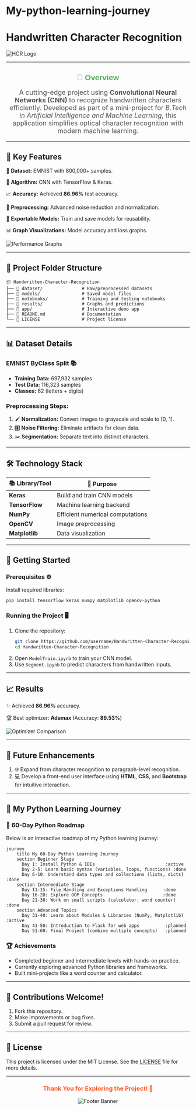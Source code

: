# My-python-learning-journey
# Handwritten Character Recognition

![HCR Logo](https://via.placeholder.com/728x90.png?text=Handwritten+Character+Recognition+Project&style=plastic)

---

<div align="center">
  <h2 style="color: #4CAF50; font-family: 'Arial Black', Gadget, sans-serif;">📜 Overview</h2>
  <p style="color: #555; font-size: 18px;">
    A cutting-edge project using <b>Convolutional Neural Networks (CNN)</b> to recognize handwritten characters efficiently.
    Developed as part of a mini-project for <i>B.Tech in Artificial Intelligence and Machine Learning</i>, this application simplifies optical character recognition with modern machine learning.
  </p>
</div>

---

## 🎯 **Key Features**

🌟 **Dataset:** EMNIST with 800,000+ samples.

🧠 **Algorithm:** CNN with TensorFlow & Keras.

📈 **Accuracy:** Achieved **86.96%** test accuracy.

🧹 **Preprocessing:** Advanced noise reduction and normalization.

💾 **Exportable Models:** Train and save models for reusability.

📊 **Graph Visualizations:** Model accuracy and loss graphs.

![Performance Graphs](https://via.placeholder.com/728x200.png?text=Model+Performance+Graphs&style=shiny)

---

## 📂 **Project Folder Structure**

```plaintext
📦 Handwritten-Character-Recognition
├── 📁 dataset/               # Raw/preprocessed datasets
├── 📁 models/                # Saved model files
├── 📁 notebooks/             # Training and testing notebooks
├── 📁 results/               # Graphs and predictions
├── 📁 app/                   # Interactive demo app
├── 📄 README.md              # Documentation
└── 📄 LICENSE                # Project license
```

---

## 📊 **Dataset Details**

### EMNIST ByClass Split 📚
- **Training Data:** 697,932 samples
- **Test Data:** 116,323 samples
- **Classes:** 62 (letters + digits)

### Preprocessing Steps:
1. 🖌️ **Normalization:** Convert images to grayscale and scale to [0, 1].
2. 🎛️ **Noise Filtering:** Eliminate artifacts for clean data.
3. ✂️ **Segmentation:** Separate text into distinct characters.

---

## 🛠️ **Technology Stack**

<table>
  <thead>
    <tr>
      <th>📚 Library/Tool</th>
      <th>🔧 Purpose</th>
    </tr>
  </thead>
  <tbody>
    <tr>
      <td><b>Keras</b></td>
      <td>Build and train CNN models</td>
    </tr>
    <tr>
      <td><b>TensorFlow</b></td>
      <td>Machine learning backend</td>
    </tr>
    <tr>
      <td><b>NumPy</b></td>
      <td>Efficient numerical computations</td>
    </tr>
    <tr>
      <td><b>OpenCV</b></td>
      <td>Image preprocessing</td>
    </tr>
    <tr>
      <td><b>Matplotlib</b></td>
      <td>Data visualization</td>
    </tr>
  </tbody>
</table>

---

## 🚀 **Getting Started**

### Prerequisites ⚙️

Install required libraries:
```bash
pip install tensorflow keras numpy matplotlib opencv-python
```

### Running the Project 🖥️
1. Clone the repository:
   ```bash
   git clone https://github.com/username/Handwritten-Character-Recognition.git
   cd Handwritten-Character-Recognition
   ```
2. Open `ModelTrain.ipynb` to train your CNN model.
3. Use `Segment.ipynb` to predict characters from handwritten inputs.

---

## 📈 **Results**

✨ Achieved **86.96%** accuracy.

🏆 Best optimizer: **Adamax** (Accuracy: **89.53%**)

![Optimizer Comparison](https://via.placeholder.com/728x400.png?text=Optimizer+Comparison&style=shiny)

---

## 📜 **Future Enhancements**

1. 🌐 Expand from character recognition to paragraph-level recognition.
2. 💻 Develop a front-end user interface using **HTML**, **CSS**, and **Bootstrap** for intuitive interaction.

---

## 📘 **My Python Learning Journey**

### 🚀 **60-Day Python Roadmap**

Below is an interactive roadmap of my Python learning journey:

```mermaid
journey
    title My 60-Day Python Learning Journey
    section Beginner Stage
      Day 1: Install Python & IDEs                           :active
      Day 2-5: Learn basic syntax (variables, loops, functions) :done
      Day 6-10: Understand data types and collections (lists, dicts) :done
    section Intermediate Stage
      Day 11-15: File Handling and Exceptions Handling      :done
      Day 16-20: Explore OOP Concepts                       :done
      Day 21-30: Work on small scripts (calculator, word counter) :done
    section Advanced Topics
      Day 31-40: Learn about Modules & Libraries (NumPy, Matplotlib) :active
      Day 41-50: Introduction to Flask for web apps          :planned
      Day 51-60: Final Project (combine multiple concepts)   :planned
```

### 🏆 **Achievements**

- Completed beginner and intermediate levels with hands-on practice.
- Currently exploring advanced Python libraries and frameworks.
- Built mini-projects like a word counter and calculator.

---

## 🤝 **Contributions Welcome!**

1. Fork this repository.
2. Make improvements or bug fixes.
3. Submit a pull request for review.

---

## 📝 **License**

This project is licensed under the MIT License. See the [LICENSE](LICENSE) file for more details.

---

<div align="center">
  <h3 style="color: #FF5722;">Thank You for Exploring the Project! 🌟</h3>
  <img src="https://via.placeholder.com/728x90.png?text=We+Appreciate+Your+Interest" alt="Footer Banner">
</div>
